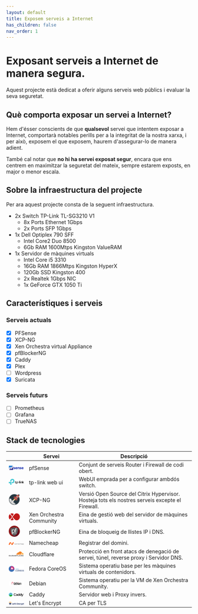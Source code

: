 ```yaml
---
layout: default
title: Exposem serveis a Internet
has_children: false
nav_order: 1
---
```


#  Exposant serveis a Internet de manera segura.

Aquest projecte està dedicat a oferir alguns serveis web públics i evaluar la seva seguretat.

## Què comporta exposar un servei a Internet?

Hem d'ésser conscients de que **qualsevol** servei que intentem exposar a Internet, comportarà notables perills per a la integritat de la nostra xarxa, i per això, exposem el que exposem, haurem d'assegurar-lo de manera adient.

També cal notar que **no hi ha servei exposat segur**, encara que ens centrem en maximitzar la seguretat del mateix, sempre estarem exposts, en major o menor escala.

## Sobre la infraestructura del projecte

Per ara aquest projecte consta de la seguent infraestructura.

- 2x Switch TP-Link TL-SG3210 V1
  - 8x Ports Ethernet 1Gbps
  - 2x Ports SFP 1Gbps
- 1x Dell Optiplex 790 SFF
    - Intel Core2 Duo 8500
    - 6Gb RAM 1600Mtps Kingston ValueRAM
- 1x Servidor de màquines virtuals
  - Intel Core i5 3310 
  - 16Gb RAM 1866Mtps Kingston HyperX
  - 120Gb SSD Kingston 400
  - 2x Realtek 1Gbps NIC
  - 1x GeForce GTX 1050 Ti

## Característiques i serveis

### Serveis actuals
- [x] PFSense
- [x] XCP-NG
- [X] Xen Orchestra virtual Appliance
- [X] pfBlockerNG
- [X] Caddy
- [X] Plex
- [ ] Wordpress
- [X] Suricata

### Serveis futurs
- [ ] Prometheus
- [ ] Grafana
- [ ]  TrueNAS

## Stack de tecnologies

|   | Servei                  | Descripció                                                                                      |
|---|-------------------------|-------------------------------------------------------------------------------------------------|
|<img src="assets\logos\pfSenselogo.png" alt="drawing" width="100"/>| pfSense| Conjunt de serveis Router i Firewall de codi obert.|
|<img src="assets\logos\tplinklogo.png" alt="drawing" width="100"/>| tp-link web ui| WebUI emprada per a configurar ambdós switch.|
|<img src="assets\logos\xcplogo.png" alt="drawing" width="30"/>| XCP-NG| Versió Open Source del Citrix Hypervisor. Hosteja tots els nostres serveis excepte el Firewall.|
|<img src="assets\logos\xologo.png" alt="drawing" width="30"/>| Xen Orchestra Community | Eina de gestió web del servidor de màquines virtuals.|
|<img src="assets\logos\pfBlockerlogo.png" alt="drawing" width="30"/>| pfBlockerNG| Eina de bloqueig de llistes IP i DNS.|
|<img src="assets\logos\namecheaplogo.png" alt="drawing" width="100"/>| Namecheap| Registrar del domini.|
|<img src="assets\logos\cloudflarelogo.png" alt="drawing" width="90"/>| Cloudflare| Protecció en front atacs de denegació de servei, túnel, reverse proxy i Servidor DNS.|
|<img src="assets\logos\fedora-coreos-logo.png" alt="drawing" width="80"/> | Fedora CoreOS| Sistema operatiu base per les màquines virtuals de contenidors.|
|<img src="assets\logos\debianlogo.png" alt="drawing" width="100"/>| Debian | Sistema operatiu per la VM de Xen Orchestra Community.|
|<img src="assets\logos\caddylogo.png" alt="drawing" width="100"/>| Caddy | Servidor web i Proxy invers.|
|<img src="assets\logos\letsencrypt.png" alt="drawing" width="100"/>| Let's Encrypt | CA per TLS|

